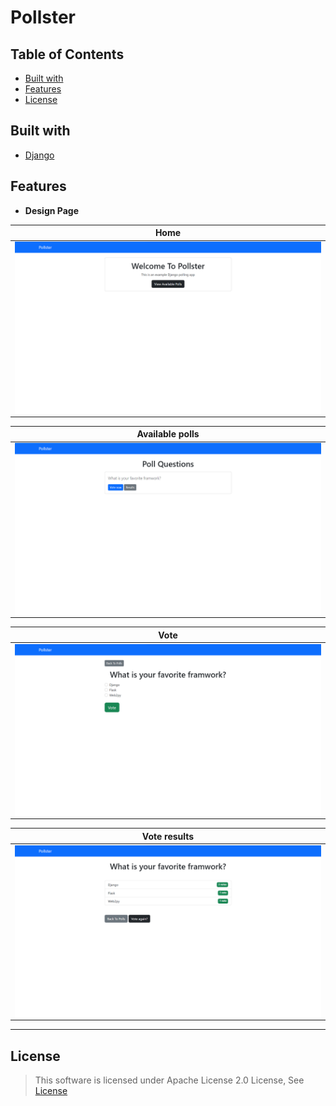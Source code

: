 
#  Pollster


## Table of Contents

- [Built with](#built-with)
- [Features](#features)
- [License](#license)


## Built with

- [Django](https://www.djangoproject.com/)


## Features
* **Design Page**

| Home |
|--|
|<img  src="screenshots/home.png"  alt="home" align="center"/>|

| Available polls |
|--|
|<img  src="screenshots/available_polls.png"  alt="Available polls" align="center"/>|

| Vote |
|--|
|<img  src="screenshots/vote.png"  alt="vote" align="center"/>|

| Vote results |
|--|
|<img  src="screenshots/vote_results.png"  alt="Vote results" align="center"/>|

---



## License

> This software is licensed under Apache License 2.0 License, See [License](./license)

